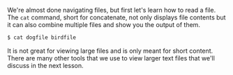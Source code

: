 We're almost done navigating files, but first let's learn how to read a file. The `cat` command, short for concatenate, not only displays file contents but it can also combine multiple files and show you the output of them. 

```bash
$ cat dogfile birdfile
```

It is not great for viewing large files and is only meant for short content. There are many other tools that we use to view larger text files that we'll discuss in the next lesson.

